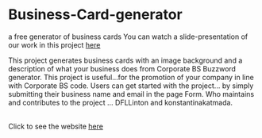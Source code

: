 # Business-Card-generator
a free generator of business cards
You can watch a slide-presentation of our work in this project [here](https://hackmd.io/@kobcat/HyqOF0HQo#/)

This project generates business cards with an image background and a description of what your business does from Corporate BS Buzzword generator.
This project is useful...for the promotion of your company in line with Corporate BS code.
Users can get started with the project... by simply submitting their business name and email in the page Form.
Who maintains and contributes to the project ... DFLLinton and konstantinakatmada.

</br> Click to see the website [here](https://fac26.github.io/Business-Card-generator/)

